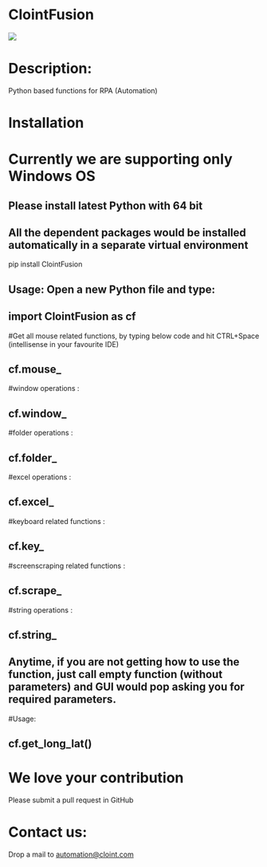# ClointFusion

<img src="https://1.bp.blogspot.com/-bsjlUEdJ35M/X1Wqcpfu9lI/AAAAAAAAAQw/8VKgirD4Uvcgdse3UiAYM1Ci9HbKSGtvwCLcBGAsYHQ/s122/Splash.png">

# Description: 
Python based functions for RPA (Automation)

# Installation
# Currently we are supporting only Windows OS
## Please install latest Python with 64 bit
## All the dependent packages would be installed automatically in a separate virtual environment
pip install ClointFusion

## Usage: Open a new Python file and type:
## import ClointFusion as cf

#Get all mouse related functions, by typing below code and hit CTRL+Space (intellisense in your favourite IDE)
## cf.mouse_
#window operations :
## cf.window_
#folder operations :
## cf.folder_
#excel operations :
## cf.excel_
#keyboard related functions :
## cf.key_
#screenscraping related functions :
## cf.scrape_
#string operations :
## cf.string_

## Anytime, if you are not getting how to use the function, just call empty function (without parameters) and GUI would pop asking you for required parameters.
#Usage: 
## cf.get_long_lat()

# We love your contribution
Please submit a pull request in GitHub

# Contact us:
Drop a mail to automation@cloint.com